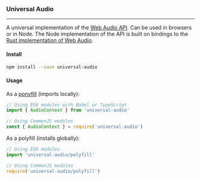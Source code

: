 ### Universal Audio

---

A universal implementation of the [Web Audio API](https://developer.mozilla.org/en-US/docs/Web/API/Web_Audio_API). Can be used in browsers or in Node. The Node implementation of the API is built on bindings to the [Rust implementation of Web Audio](https://www.w3.org/TR/webaudio/).

#### Install

```sh
npm install --save universal-audio
```

#### Usage

As a [ponyfill](https://github.com/sindresorhus/ponyfill) (imports locally):

```javascript
// Using ES6 modules with Babel or TypeScript
import { AudioContext } from 'universal-audio'

// Using CommonJS modules
const { AudioContext } = require('universal-audio')
```

As a polyfill (installs globally):

```javascript
// Using ES6 modules
import 'universal-audio/polyfill'

// Using CommonJS modules
require('universal-audio/polyfill')
```
